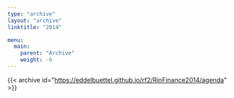 ```yaml
---
type: "archive"
layout: "archive"
linktitle: "2014"

menu:
  main:
    parent: "Archive"
    weight: -6
---
```


{{< archive id="https://eddelbuettel.github.io/rf2/RinFinance2014/agenda" >}}

